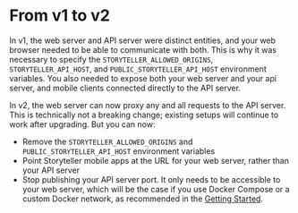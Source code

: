 # From v1 to v2

In v1, the web server and API server were distinct entities, and your web
browser needed to be able to communicate with both. This is why it was necessary
to specify the `STORYTELLER_ALLOWED_ORIGINS`, `STORYTELLER_API_HOST`, and
`PUBLIC_STORYTELLER_API_HOST` environment variables. You also needed to expose
both your web server and your api server, and mobile clients connected directly
to the API server.

In v2, the web server can now proxy any and all requests to the API server. This
is technically not a breaking change; existing setups will continue to work
after upgrading. But you can now:

- Remove the `STORYTELLER_ALLOWED_ORIGINS` and `PUBLIC_STORYTELLER_API_HOST`
  environment variables
- Point Storyteller mobile apps at the URL for your web server, rather than your
  API server
- Stop publishing your API server port. It only needs to be accessible to your
  web server, which will be the case if you use Docker Compose or a custom
  Docker network, as recommended in the
  [Getting Started](/docs/getting-started).
